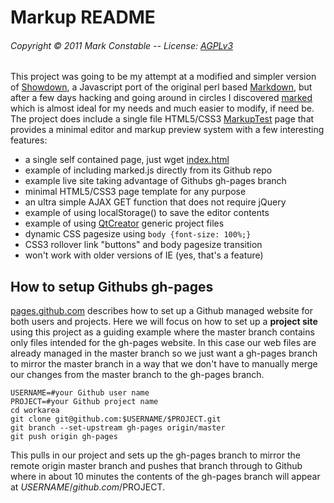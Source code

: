 Markup README
=============

###### Copyright &copy; 2011 Mark Constable -- License: [AGPLv3]

This project was going to be my attempt at a modified and simpler
version of [Showdown], a Javascript port of the original perl based
[Markdown], but after a few days hacking and going around in circles
I discovered [marked] which is almost ideal for my needs and much
easier to modify, if need be. The project does include a single file
HTML5/CSS3 [MarkupTest] page that provides a minimal editor and markup
preview system with a few interesting features:

- a single self contained page, just wget [index.html]
- example of including marked.js directly from its Github repo
- example live site taking advantage of Githubs gh-pages branch
- minimal HTML5/CSS3 page template for any purpose
- an ultra simple AJAX GET function that does not require jQuery
- example of using localStorage() to save the editor contents
- example of using [QtCreator] generic project files
- dynamic CSS pagesize using `body {font-size: 100%;}`
- CSS3 rollover link "buttons" and body pagesize transition
- won't work with older versions of IE (yes, that's a feature)

How to setup Githubs gh-pages
-----------------------------

[pages.github.com] describes how to set up a Github managed website for
both users and projects. Here we will focus on how to set up a **project
site** using this project as a guiding example where the master branch
contains only files intended for the gh-pages website. In this case our
web files are already managed in the master branch so we just want a
gh-pages branch to mirror the master branch in a way that we don't have
to manually merge our changes from the master branch to the gh-pages
branch.

    USERNAME=#your Github user name
    PROJECT=#your Github project name
    cd workarea
    git clone git@github.com:$USERNAME/$PROJECT.git
    git branch --set-upstream gh-pages origin/master
    git push origin gh-pages

This pulls in our project and sets up the gh-pages branch to mirror the
remote origin master branch and pushes that branch through to Github
where in about 10 minutes the contents of the gh-pages branch will
appear at $USERNAME/github.com/$PROJECT.

 [AGPLv3]: http://www.gnu.org/licenses/agpl.html
 [Showdown]: https://github.com/coreyti/showdown
 [Markdown]: http://daringfireball.net/projects/markdown/
 [index.html]: http://markc.github.com/markup/index.html
 [pages.github.com]: http://pages.github.com/
 [marked]: https://github.com/chjj/marked
 [MarkupTest]: http://markc.github.com/markup
 [QtCreator]: http://developer.qt.nokia.com/wiki/Category:Tools::QtCreator
